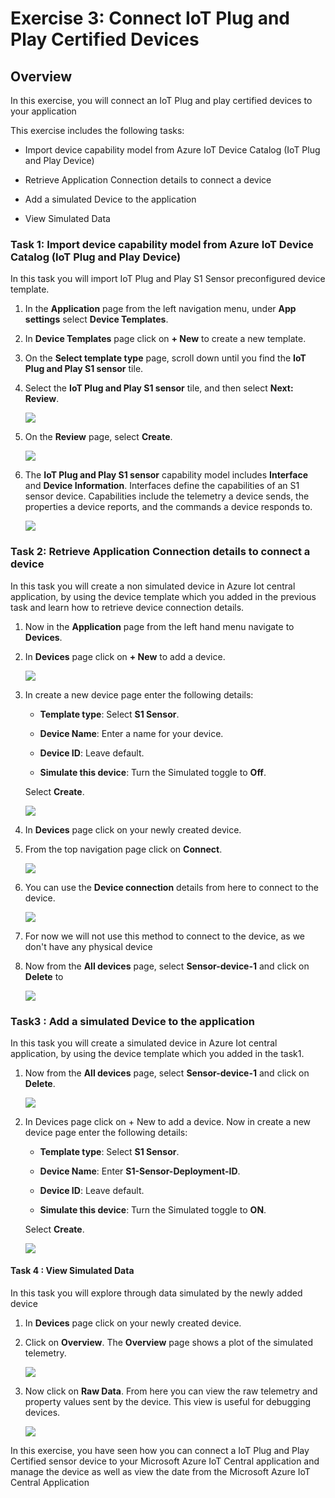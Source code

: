 # Exercise 3: Connect IoT Plug and Play Certified Devices

## Overview

In this exercise, you will connect an IoT Plug and play certified devices to your application

This exercise includes the following tasks:

 - Import device capability model from Azure IoT Device Catalog (IoT Plug and Play Device) 
 
 - Retrieve Application Connection details to connect a device 
 
 - Add a simulated Device to the application 
 
 - View Simulated Data
 

### Task 1: Import device capability model from Azure IoT Device Catalog (IoT Plug and Play Device) 

In this task you will import IoT Plug and Play S1 Sensor preconfigured device template.

1. In the **Application** page from the left navigation menu, under **App settings** select **Device Templates**.

1. In **Device Templates** page click on **+ New** to create a new template.

1. On the **Select template type** page, scroll down until you find the **IoT Plug and Play S1 sensor** tile.
 
1. Select the **IoT Plug and Play S1 sensor** tile, and then select **Next: Review**.

   ![](media/img75.png) 

1. On the **Review** page, select **Create**.

   ![](media/img76.png) 

1. The **IoT Plug and Play S1 sensor** capability model includes **Interface** and **Device Information**. Interfaces define the capabilities of an S1 sensor device. Capabilities include the telemetry a device sends, the properties a device reports, and the commands a device responds to.

   ![](media/img77.png) 
   
### Task 2: Retrieve Application Connection details to connect a device 

In this task you will create a non simulated device in Azure Iot central application, by using the device template which you added in the previous task and learn how to retrieve device connection details.

1. Now in the **Application**  page from the left hand menu navigate to **Devices**.
    
1. In **Devices** page click on **+ New** to add a device.

   ![](media/img78.png) 

1. In create a new device page enter the following details:

      - **Template type**: Select **S1 Sensor**.

      - **Device Name**: Enter a name for your device.

      - **Device ID**: Leave default.

      - **Simulate this device**: Turn the Simulated toggle to **Off**.
      
      Select **Create**.
      
      ![](media/img79.png)

1. In **Devices** page click on your newly created device.

1. From the top navigation page click on **Connect**. 

   ![](media/img80.png)

1. You can use the **Device connection** details from here to connect to the device.

   ![](media/img81.png)

1. For now we will not use this method to connect to the device, as we don't have any physical device

1. Now from the **All devices** page, select **Sensor-device-1** and click on **Delete** to 

   ![](media/img82.png)

### Task3 : Add a simulated Device to the application 

In this task you will create a simulated device in Azure Iot central application, by using the device template which you added in the task1.

1. Now from the **All devices** page, select **Sensor-device-1** and click on **Delete**.

   ![](media/img82.png)

1. In Devices page click on + New to add a device. Now in create a new device page enter the following details:

      - **Template type**: Select **S1 Sensor**.

      - **Device Name**: Enter **S1-Sensor-Deployment-ID**.

      - **Device ID**: Leave default.

      - **Simulate this device**: Turn the Simulated toggle to **ON**.
      
      Select **Create**.
      
      ![](media/img83.png)
      
#### Task 4 : View Simulated Data

In this task you will explore through data simulated by the newly added device

1. In **Devices** page click on your newly created device.

1. Click on **Overview**. The **Overview** page shows a plot of the simulated telemetry.

   ![](media/img84.png)

1. Now click on **Raw Data**. From here you can view the raw telemetry and property values sent by the device. This view is useful for debugging devices.

   ![](media/img85.png)
   
In this exercise, you have seen how you can connect a IoT Plug and Play Certified sensor device to your Microsoft Azure IoT Central application and manage the device as well as view the date from the Microsoft Azure IoT Central Application

